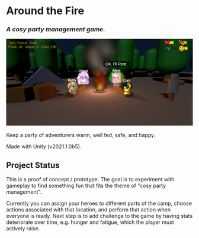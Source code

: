 # Around the Fire
### *A cosy party management game.*
<img src="https://github.com/Stephen-Muehlenberg/Around-the-Fire/blob/main/Screenshots/AtF1.png">

Keep a party of adventurers warm, well fed, safe, and happy.

Made with Unity (v2021.1.0b5).

## Project Status

This is a proof of concept / prototype. The goal is to experiment with gameplay to find something fun that fits the theme of "cosy party management".

Currently you can assign your heroes to different parts of the camp, choose actions associated with that location, and perform that action when everyone is ready. Next step is to add challenge to the game by having stats deteriorate over time, e.g. hunger and fatigue, which the player must actively raise.

